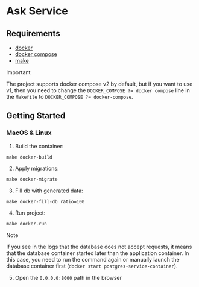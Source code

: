 # Ask Service

## Requirements

* [docker](https://docs.docker.com/)
* [docker compose](https://docs.docker.com/compose/)
* [make](https://www.gnu.org/software/make/manual/make.html)

> [!IMPORTANT]  
> The project supports docker compose v2 by default, but if you want to use v1, then you need to change the `DOCKER_COMPOSE ?= docker compose` line in the `Makefile` to `DOCKER_COMPOSE ?= docker-compose`.

## Getting Started

### MacOS & Linux

1. Build the container:

```shell
make docker-build
```

2. Apply migrations:

```shell
make docker-migrate
```

3. Fill db with generated data:

```shell
make docker-fill-db ratio=100
```

4. Run project:

```shell
make docker-run
```

> [!NOTE]  
> If you see in the logs that the database does not accept requests, it means that the database container started later than the application container. In this case, you need to run the command again or manually launch the database container first (`docker start postgres-service-container`).

5. Open the `0.0.0.0:8000` path in the browser